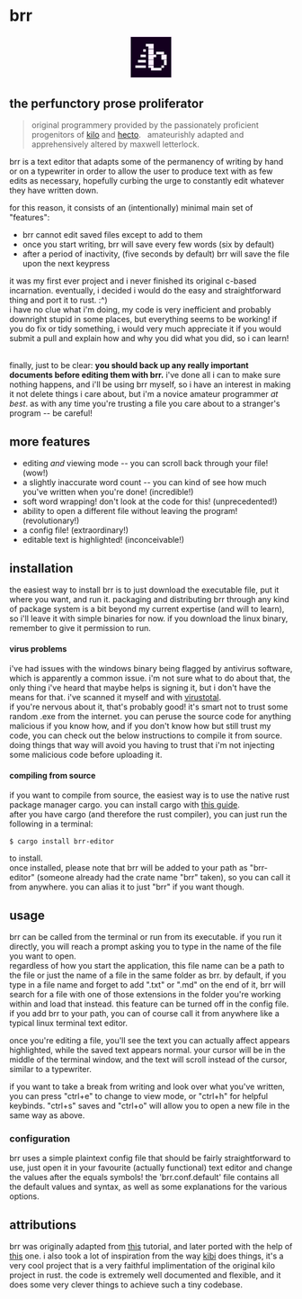 # brr  

<p align="center">
  <img src="https://raw.githubusercontent.com/letterlock/brr/master/assets/brr.png" width="15%">
</p>

## the perfunctory prose proliferator  
> original programmery provided by the passionately proficient progenitors of [kilo](https://github.com/antirez/kilo) and [hecto](https://github.com/pflenker/hecto-tutorial).  
> amateurishly adapted and apprehensively altered by maxwell letterlock.  

brr is a text editor that adapts some of the permanency of writing by hand or on a typewriter in order to allow the user to produce text with as few edits as necessary, hopefully curbing the urge to constantly edit whatever they have written down.  

for this reason, it consists of an (intentionally) minimal main set of "features":  
- brr cannot edit saved files except to add to them  
- once you start writing, brr will save every few words (six by default)  
- after a period of inactivity, (five seconds by default) brr will save the file upon the next keypress  

it was my first ever project and i never finished its original c-based incarnation. eventually, i decided i would do the easy and straightforward thing and port it to rust. :^)  
i have no clue what i'm doing, my code is very inefficient and probably downright stupid in some places, but everything seems to be working! if you do fix or tidy something, i would very much appreciate it if you would submit a pull and explain how and why you did what you did, so i can learn!  

finally, just to be clear: **you should back up any really important documents before editing them with brr.** i've done all i can to make sure nothing happens, and i'll be using brr myself, so i have an interest in making it not delete things i care about, but i'm a novice amateur programmer *at best*. as with any time you're trusting a file you care about to a stranger's program -- be careful!

## more features  
- editing *and* viewing mode -- you can scroll back through your file! (wow!)  
- a slightly inaccurate word count -- you can kind of see how much you've written when you're done! (incredible!)  
- soft word wrapping! don't look at the code for this! (unprecedented!)  
- ability to open a different file without leaving the program! (revolutionary!)  
- a config file! (extraordinary!)  
- editable text is highlighted! (inconceivable!)

## installation  
the easiest way to install brr is to just download the executable file, put it where you want, and run it. packaging and distributing brr through any kind of package system is a bit beyond my current expertise (and will to learn), so i'll leave it with simple binaries for now. if you download the linux binary, remember to give it permission to run.

#### virus problems  
i've had issues with the windows binary being flagged by antivirus software, which is apparently a common issue. i'm not sure what to do about that, the only thing i've heard that maybe helps is signing it, but i don't have the means for that. i've scanned it myself and with [virustotal](https://www.virustotal.com/gui/file/ab1f1775cae053f2bcef9fb43385cd51e398f8425b307df0d29819983c58864b?nocache=1).  
if you're nervous about it, that's probably good! it's smart not to trust some random .exe from the internet. you can peruse the source code for anything malicious if you know how, and if you don't know how but still trust my code, you can check out the below instructions to compile it from source. doing things that way will avoid you having to trust that i'm not injecting some malicious code before uploading it.  

#### compiling from source  
if you want to compile from source, the easiest way is to use the native rust package manager cargo. you can install cargo with [this guide](https://doc.rust-lang.org/stable/cargo/getting-started/installation.html).  
after you have cargo (and therefore the rust compiler), you can just run the following in a terminal:
```
$ cargo install brr-editor
```
to install.  
once installed, please note that brr will be added to your path as "brr-editor" (someone already had the crate name "brr" taken), so you can call it from anywhere. you can alias it to just "brr" if you want though.

## usage  
brr can be called from the terminal or run from its executable. if you run it directly, you will reach a prompt asking you to type in the name of the file you want to open.  
regardless of how you start the application, this file name can be a path to the file or just the name of a file in the same folder as brr. by default, if you type in a file name and forget to add ".txt" or ".md" on the end of it, brr will search for a file with one of those extensions in the folder you're working within and load that instead. this feature can be turned off in the config file.  
if you add brr to your path, you can of course call it from anywhere like a typical linux terminal text editor.  

once you're editing a file, you'll see the text you can actually affect appears highlighted, while the saved text appears normal. your cursor will be in the middle of the terminal window, and the text will scroll instead of the cursor, similar to a typewriter.  

if you want to take a break from writing and look over what you've written, you can press "ctrl+e" to change to view mode, or "ctrl+h" for helpful keybinds. "ctrl+s" saves and "ctrl+o" will allow you to open a new file in the same way as above.  

### configuration  
brr uses a simple plaintext config file that should be fairly straightforward to use, just open it in your favourite (actually functional) text editor and change the values after the equals symbols! the 'brr.conf.default' file contains all the default values and syntax, as well as some explanations for the various options.

## attributions
brr was originally adapted from [this](https://viewsourcecode.org/snaptoken/kilo/01.setup.html) tutorial, and later ported with the help of [this](https://www.flenker.blog/hecto/) one. i also took a lot of inspiration from the way [kibi](https://github.com/ilai-deutel/kibi) does things, it's a very cool project that is a very faithful implimentation of the original kilo project in rust. the code is extremely well documented and flexible, and it does some very clever things to achieve such a tiny codebase.  
